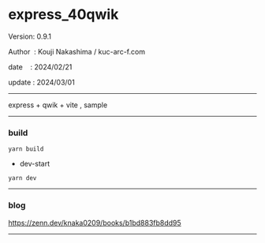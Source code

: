 ﻿# express_40qwik

 Version: 0.9.1

 Author  : Kouji Nakashima / kuc-arc-f.com

 date    : 2024/02/21

 update : 2024/03/01

***

express + qwik + vite , sample

***
### build

```
yarn build
```

* dev-start

```
yarn dev
```
***
### blog

https://zenn.dev/knaka0209/books/b1bd883fb8dd95

***

